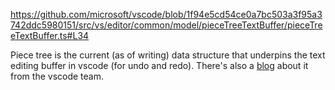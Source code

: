 https://github.com/microsoft/vscode/blob/1f94e5cd54ce0a7bc503a3f95a3742ddc5980151/src/vs/editor/common/model/pieceTreeTextBuffer/pieceTreeTextBuffer.ts#L34

Piece tree is the current (as of writing) data structure that underpins the text editing buffer in vscode (for undo and redo). There's also a [blog](https://code.visualstudio.com/blogs/2018/03/23/text-buffer-reimplementation) about it from the vscode team. 


